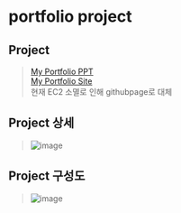 <h1> portfolio project

## Project
> <a href="https://docs.google.com/presentation/d/14eKG2WjbxBjXS6IY2ZXBqqgFe1zC2XkdDgiVrNnXM7E/edit#slide=id.p1">My Portfolio PPT </a></br>
> <a href="https://donggeonl.github.io/portfolio/">My Portfolio Site </a></br>
> 현재 EC2 소멸로 인해 githubpage로 대체
 
 
## Project 상세
 > ![image](https://user-images.githubusercontent.com/87507644/153647914-5954670c-d1da-41b6-8536-d52f6de928ea.png)

## Project 구성도
 > ![image](https://user-images.githubusercontent.com/87507644/132822506-b37e16ef-6993-4f0a-af52-f24ac76bf2e4.PNG)



